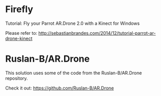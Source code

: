 Firefly
=======

Tutorial: Fly your Parrot AR.Drone 2.0 with a Kinect for Windows

Please refer to: http://sebastianbrandes.com/2014/12/tutorial-parrot-ar-drone-kinect

Ruslan-B/AR.Drone
=================

This solution uses some of the code from the Ruslan-B/AR.Drone repository.

Check it out: https://github.com/Ruslan-B/AR.Drone
